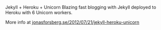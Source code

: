 Jekyll + Heroku + Unicorn
Blazing fast blogging with Jekyll deployed to Heroku with 6 Unicorn workers.

More info at [jonasforsberg.se/2012/07/21/jekyll-heroku-unicorn](http://jonasforsberg.se/2012/07/21/jekyll-heroku-unicorn/)